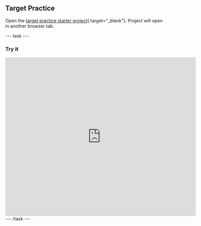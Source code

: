 ## Target Practice


Open the [target practice starter project](https://editor-prototype.raspberrypi.org/python/python-archery-starter){:target="_blank"}. Project will open in another browser tab.

--- task ---
### Try it
<div style="display: flex; flex-wrap: wrap">
<div class="trinket">
  <iframe src="https://editor-prototype.raspberrypi.org/embed/viewer/python-archery-example" width="600" height="500" frameborder="0" marginwidth="0" marginheight="0" allowfullscreen>
  </iframe>
</div>
</div>
--- /task ---

